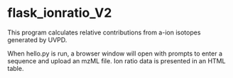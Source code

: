 # flask_ionratio_V2

This program calculates relative contributions from a-ion isotopes generated by UVPD.

When hello.py is run, a browser window will open with prompts to enter a sequence and upload an mzML file. Ion ratio data is presented in an HTML table. 
